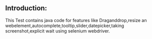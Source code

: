 Introduction: 
---------------
This Test contains java code for features like Draganddrop,resize an webelement,autocomplete,tooltip,slider,datepicker,taking screenshot,explicit wait using selenium webdriver.